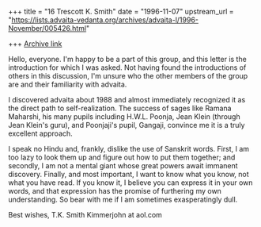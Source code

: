 +++
title = "16 Trescott K. Smith"
date = "1996-11-07"
upstream_url = "https://lists.advaita-vedanta.org/archives/advaita-l/1996-November/005426.html"

+++
[Archive link](https://lists.advaita-vedanta.org/archives/advaita-l/1996-November/005426.html)

Hello, everyone.  I'm happy to be a part of this group, and this letter is
the introduction for which I was asked.  Not having found the introductions
of others in this discussion, I'm unsure who the other members of the group
are and their familiarity with advaita.

I discovered advaita about 1988 and almost immediately recognized it as the
direct path to self-realization.  The success of sages like Ramana Maharshi,
his many pupils including H.W.L. Poonja, Jean Klein (through Jean Klein's
guru), and Poonjaji's pupil, Gangaji, convince me it is a truly excellent
approach.

I speak no Hindu and, frankly, dislike the use of Sanskrit words.  First, I
am too lazy to look them up and figure out how to put them together; and
secondly, I am not a mental giant whose great powers await immanent
discovery.  Finally, and most important, I want to know what you know, not
what you have read.  If you know it, I believe you can express it in your own
words, and that expression has the promise of furthering my own
understanding.  So bear with me if I am sometimes exasperatingly dull.

Best wishes,
T.K. Smith
Kimmerjohn at aol.com

